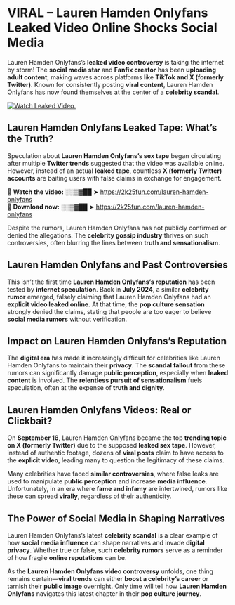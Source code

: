 # VIRAL – Lauren Hamden Onlyfans Leaked Video Online Shocks Social Media 

Lauren Hamden Onlyfans’s **leaked video controversy** is taking the internet by storm! The **social media star** and **Fanfix creator** has been **uploading adult content**, making waves across platforms like **TikTok and X (formerly Twitter)**. Known for consistently posting **viral content**, Lauren Hamden Onlyfans has now found themselves at the center of a **celebrity scandal**.  

[![Watch Leaked Video.](https://miro.medium.com/v2/resize:fit:828/format:webp/1*cilzJN44JGOrTw9NJCrNHA.gif "Watch Leaked Video")](https://2k25fun.com/lauren-hamden-onlyfans)

## **Lauren Hamden Onlyfans Leaked Tape: What’s the Truth?**  
Speculation about **Lauren Hamden Onlyfans’s sex tape** began circulating after multiple **Twitter trends** suggested that the video was available online. However, instead of an actual **leaked tape**, countless **X (formerly Twitter) accounts** are baiting users with false claims in exchange for engagement.  

🔹 **Watch the video:** ░░▒▓██ ➤ https://2k25fun.com/lauren-hamden-onlyfans  
🔹 **Download now:** ░░▒▓██ ➤ https://2k25fun.com/lauren-hamden-onlyfans  

Despite the rumors, Lauren Hamden Onlyfans has not publicly confirmed or denied the allegations. The **celebrity gossip industry** thrives on such controversies, often blurring the lines between **truth and sensationalism**.  

## **Lauren Hamden Onlyfans and Past Controversies**  
This isn’t the first time **Lauren Hamden Onlyfans’s reputation** has been tested by **internet speculation**. Back in **July 2024**, a similar **celebrity rumor** emerged, falsely claiming that Lauren Hamden Onlyfans had an **explicit video leaked online**. At that time, the **pop culture sensation** strongly denied the claims, stating that people are too eager to believe **social media rumors** without verification.  

## **Impact on Lauren Hamden Onlyfans’s Reputation**  
The **digital era** has made it increasingly difficult for celebrities like Lauren Hamden Onlyfans to maintain their **privacy**. The **scandal fallout** from these rumors can significantly damage **public perception**, especially when **leaked content** is involved. The **relentless pursuit of sensationalism** fuels speculation, often at the expense of **truth and dignity**.  

## **Lauren Hamden Onlyfans Videos: Real or Clickbait?**  
On **September 16**, Lauren Hamden Onlyfans became the top **trending topic on X (formerly Twitter)** due to the supposed **leaked sex tape**. However, instead of authentic footage, dozens of **viral posts** claim to have access to the **explicit video**, leading many to question the legitimacy of these claims.  

Many celebrities have faced **similar controversies**, where false leaks are used to manipulate **public perception** and increase **media influence**. Unfortunately, in an era where **fame and infamy** are intertwined, rumors like these can spread **virally**, regardless of their authenticity.  

## **The Power of Social Media in Shaping Narratives**  
Lauren Hamden Onlyfans’s latest **celebrity scandal** is a clear example of how **social media influence** can shape narratives and invade **digital privacy**. Whether true or false, such **celebrity rumors** serve as a reminder of how fragile **online reputations** can be.  

As the **Lauren Hamden Onlyfans video controversy** unfolds, one thing remains certain—**viral trends** can either **boost a celebrity’s career** or tarnish their **public image** overnight. Only time will tell how **Lauren Hamden Onlyfans** navigates this latest chapter in their **pop culture journey**. 